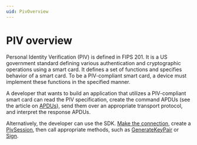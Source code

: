```yaml
---
uid: PivOverview
---
```


<!-- Copyright 2021 Yubico AB

Licensed under the Apache License, Version 2.0 (the "License");
you may not use this file except in compliance with the License.
You may obtain a copy of the License at

    http://www.apache.org/licenses/LICENSE-2.0

Unless required by applicable law or agreed to in writing, software
distributed under the License is distributed on an "AS IS" BASIS,
WITHOUT WARRANTIES OR CONDITIONS OF ANY KIND, either express or implied.
See the License for the specific language governing permissions and
limitations under the License. -->

# PIV overview

Personal Identity Verification (PIV) is defined in FIPS 201. It is a US government
standard defining various authentication and cryptographic operations using a smart card.
It defines a set of functions and specifies behavior of a smart card. To be a
PIV-compliant smart card, a device must implement these functions in the specified manner.

A developer that wants to build an application that utilizes a PIV-compliant smart card
can read the PIV specification, create the command APDUs (see the article on
[APDUs](xref:UsersManualApdu)), send them over an appropriate transport protocol, and interpret the
response APDUs.

Alternatively, the developer can use the SDK.
[Make the connection](xref:UsersManualMakingAConnection), create a
[PivSession](xref:Yubico.YubiKey.Piv.PivSession), then call appropriate methods,
such as [GenerateKeyPair](xref:Yubico.YubiKey.Piv.PivSession.GenerateKeyPair%2a) or
[Sign](xref:Yubico.YubiKey.Piv.PivSession.Sign%2a).
